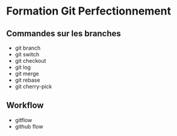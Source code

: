 # Formation Git Perfectionnement

## Commandes sur les branches

- git branch
- git switch
- git checkout
- git log
- git merge
- git rebase
- git cherry-pick

## Workflow

- gitflow
- github flow
